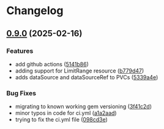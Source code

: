 # Changelog

## [0.9.0](https://github.com/jgnagy/metatron/compare/v0.8.2...v0.9.0) (2025-02-16)


### Features

* add github actions ([5141b86](https://github.com/jgnagy/metatron/commit/5141b86579789389d4caecc630eb00bd3916df92))
* adding support for LimitRange resource ([b779d47](https://github.com/jgnagy/metatron/commit/b779d4764ccf5b0e687ff328e69808ae12ff3c30))
* adds dataSource and dataSourceRef to PVCs ([5339a4e](https://github.com/jgnagy/metatron/commit/5339a4ea732695530814e281f6d0ae2de3e7889d))


### Bug Fixes

* migrating to known working gem versioning ([3f41c2d](https://github.com/jgnagy/metatron/commit/3f41c2d2c5d353afa0ffecebc3ba83771ac68e45))
* minor typos in code for ci.yml ([a1a2aad](https://github.com/jgnagy/metatron/commit/a1a2aadfb9b560e5934611119a5db6a043d69640))
* trying to fix the ci.yml file ([098cd3e](https://github.com/jgnagy/metatron/commit/098cd3ef22c799a3092ff463fed3639888677008))
